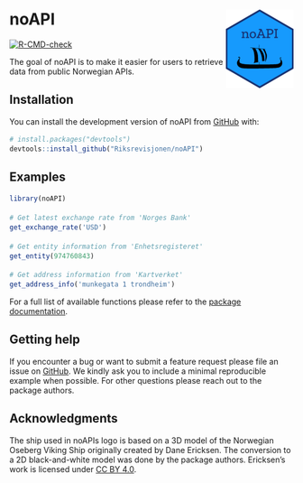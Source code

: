 
<!-- README.md is generated from README.Rmd. Please edit that file -->

# noAPI <a href="https://riksrevisjonen.github.io/noAPI/"><img src="man/figures/logo.png" align="right" height="139" /></a>

<!-- badges: start -->

[![R-CMD-check](https://github.com/Riksrevisjonen/noAPI/actions/workflows/R-CMD-check.yaml/badge.svg)](https://github.com/Riksrevisjonen/noAPI/actions/workflows/R-CMD-check.yaml)
<!-- badges: end -->

The goal of noAPI is to make it easier for users to retrieve data from
public Norwegian APIs.

## Installation

You can install the development version of noAPI from
[GitHub](https://github.com/) with:

``` r
# install.packages("devtools")
devtools::install_github("Riksrevisjonen/noAPI")
```

## Examples

``` r
library(noAPI)

# Get latest exchange rate from 'Norges Bank'
get_exchange_rate('USD') 

# Get entity information from 'Enhetsregisteret'
get_entity(974760843)

# Get address information from 'Kartverket'
get_address_info('munkegata 1 trondheim')
```

For a full list of available functions please refer to the [package
documentation](https://riksrevisjonen.github.io/noAPI/reference/index.html).

## Getting help

If you encounter a bug or want to submit a feature request please file
an issue on [GitHub](https://github.com/Riksrevisjonen/noAPI/issues). We
kindly ask you to include a minimal reproducible example when possible.
For other questions please reach out to the package authors.

## Acknowledgments

The ship used in noAPIs logo is based on a 3D model of the Norwegian
Oseberg Viking Ship originally created by Dane Ericksen. The conversion
to a 2D black-and-white model was done by the package authors.
Ericksen’s work is licensed under [CC BY
4.0](https://creativecommons.org/licenses/by/4.0/).
